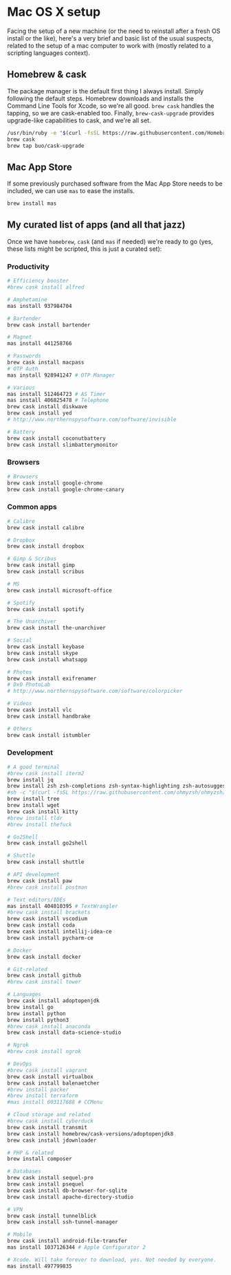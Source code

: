 # Mac OS X setup
Facing the setup of a new machine (or the need to reinstall after a fresh OS install or the like), here's a very brief and basic list of the usual suspects, related to the setup of a mac computer to work with (mostly related to a scripting languages context).

## Homebrew & cask
The package manager is the default first thing I always install. Simply following the default steps. Homebrew downloads and installs the Command Line Tools for Xcode, so we're all good. `brew cask` handles the tapping, so we are cask-enabled too. Finally, `brew-cask-upgrade` provides upgrade-like capabilities to cask, and we're all set.
```bash
/usr/bin/ruby -e "$(curl -fsSL https://raw.githubusercontent.com/Homebrew/install/master/install)"
brew cask
brew tap buo/cask-upgrade
```
## Mac App Store
If some previously purchased software from the Mac App Store needs to be included, we can use `mas` to ease the installs.

```bash
brew install mas
```

## My curated list of apps (and all that jazz)
Once we have `homebrew`, `cask` (and `mas` if needed) we're ready to go (yes, these lists might be scripted, this is just a curated set):

### Productivity

```bash
# Efficiency booster
#brew cask install alfred

# Amphetamine
mas install 937984704

# Bartender
brew cask install bartender

# Magnet
mas install 441258766

# Passwords
brew cask install macpass
# OTP Auth
mas install 928941247 # OTP Manager

# Various
mas install 512464723 # AS Timer
mas install 406825478 # Telephone
brew cask install diskwave
brew cask install yed
# http://www.northernspysoftware.com/software/invisible

# Battery
brew cask install coconutbattery
brew cask install slimbatterymonitor
```

### Browsers

```bash
# Browsers
brew cask install google-chrome
brew cask install google-chrome-canary
```

### Common apps

```bash
# Calibre
brew cask install calibre

# Dropbox
brew cask install dropbox

# Gimp & Scribus
brew cask install gimp
brew cask install scribus

# MS
brew cask install microsoft-office

# Spotify
brew cask install spotify

# The Unarchiver
brew cask install the-unarchiver

# Social
brew cask install keybase
brew cask install skype
brew cask install whatsapp

# Photos
brew cask install exifrenamer
# DxO PhotoLab
# http://www.northernspysoftware.com/software/colorpicker

# Videos
brew cask install vlc
brew cask install handbrake

# Others
brew cask install istumbler

```

### Development

```bash
# A good terminal
#brew cask install iterm2
brew install jq
brew install zsh zsh-completions zsh-syntax-highlighting zsh-autosuggestions
#sh -c "$(curl -fsSL https://raw.githubusercontent.com/ohmyzsh/ohmyzsh/master/tools/install.sh)"
brew install tree
brew install wget
brew cask install kitty
#brew install tldr
#brew install thefuck

# Go2Shell
brew cask install go2shell

# Shuttle
brew cask install shuttle 

# API development
brew cask install paw
#brew cask install postman

# Text editors/IDEs
mas install 404010395 # TextWrangler
#brew cask install brackets
brew cask install vscodium
brew cask install coda
brew cask install intellij-idea-ce
brew cask install pycharm-ce

# Docker
brew cask install docker

# Git-related
brew cask install github
#brew cask install tower

# Languages
brew cask install adoptopenjdk
brew install go
brew install python
brew install python3
#brew cask install anaconda
brew cask install data-science-studio

# Ngrok
#brew cask install ngrok

# DevOps
#brew cask install vagrant
brew cask install virtualbox
brew cask install balenaetcher
#brew install packer
#brew install terraform
#mas install 603117688 # CCMenu

# Cloud storage and related
#brew cask install cyberduck
brew cask install transmit
brew cask install homebrew/cask-versions/adoptopenjdk8
brew cask install jdownloader

# PHP & related
brew install composer

# Databases
brew cask install sequel-pro
brew cask install psequel
brew cask install db-browser-for-sqlite
brew cask install apache-directory-studio

# VPN
brew cask install tunnelblick
brew cask install ssh-tunnel-manager

# Mobile
brew cask install android-file-transfer
mas install 1037126344 # Apple Configurator 2

# Xcode. Will take forever to download, yes. Not needed by everyone.
mas install 497799835
```
